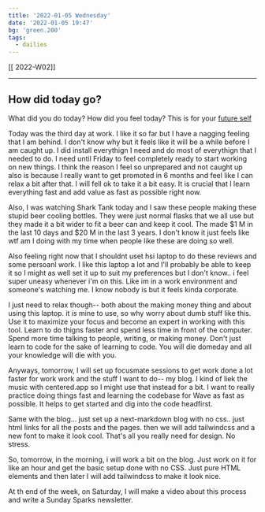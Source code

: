 ```yaml
---
title: '2022-01-05 Wednesday'
date: '2022-01-05 19:47'
bg: 'green.200' 
tags:
  - dailies
---
```


[[ 2022-W02]]

___________________________
## How did today go?
What did you do today? How did you feel today? This is for your [future self](https://sive.rs/dj)

Today was the third day at work. I like it so far but I have a nagging feeling that I am behind. I don't know why but it feels like it will be a while before I am caught up. I did install everythign I need and do most of everythign that I needed to do. I need until Friday to feel completely ready to start working on new things. I think the reason I feel so unprepared and not caught up also is because I really want to get promoted in 6 months and feel like I can relax a bit after that. I will fell ok to take it a bit easy. It is crucial that I learn everything fast and add value as fast as possible right now.

Also, I was watching Shark Tank today and I saw these people making these stupid beer cooling bottles. They were just normal flasks that we all use but they made it a bit wider to fit a beer can and keep it cool. The made $1 M in the last 10 days and $20 M in the last 3 years. I don't know it just feels like wtf am I doing with my time when people like these are doing so well. 

Also feeling right now that I shouldnt uset hsi laptop to do these reviews and some persoanl work. I like this laptop a lot and I'll probably be able to keep it so I might as well set it up to suit my preferences but I don't know.. i feel super uneasy whenever i'm on this. Like im in a work environment and someone's watching me. I know nobody is but it feels kinda corporate. 

I just need to relax though-- both about the making money thing and about using this laptop. it _is_ mine to use, so why worry about dumb stuff like this. Use it to maximize your focus and become an expert in working with this tool. Learn to do thigns faster and spend less time in front of the computer. Spend more time talking to people, writing, or making money. Don't just learn to code for the sake of learning to code. You will die domeday and all your knowledge will die with you.

Anyways, tomorrow, I will set up focusmate sessions to get work done a lot faster for work work and the stuff I want to do-- my blog. I kind of liek the music with centered.app so I might use that instead for a bit. I want to really practice doing things fast and learning the codebase for Wave as fast as possible. It helps to get started and dig into the code headfirst. 

Same with the blog... just set up a next-markdown blog with no css.. just html links for all the posts and the pages. then we will add tailwindcss and a new font to make it look cool. That's all you really need for design. No stress.

So, tomorrow, in the morning, i will work a bit on the blog. Just work on it for like an hour and get the basic setup done with no CSS. Just pure HTML elements and then later I will add tailwindcss to make it look nice.

At th end of the week, on Saturday, I will make a video about this process and write a Sunday Sparks newsletter.